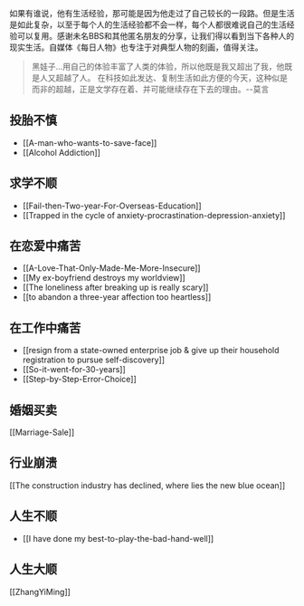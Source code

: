 如果有谁说，他有生活经验，那可能是因为他走过了自己较长的一段路。但是生活是如此复杂，以至于每个人的生活经验都不会一样，每个人都很难说自己的生活经验可以复用。感谢未名BBS和其他匿名朋友的分享，让我们得以看到当下各种人的现实生活。自媒体《每日人物》也专注于对典型人物的刻画，值得关注。
>黑娃子...用自己的体验丰富了人类的体验，所以他既是我又超出了我，他既是人又超越了人。 在科技如此发达、复制生活如此方便的今天，这种似是而非的超越，正是文学存在着、并可能继续存在下去的理由。--莫言


## 投胎不慎
- [[A-man-who-wants-to-save-face]]
- [[Alcohol Addiction]]
## 求学不顺
- [[Fail-then-Two-year-For-Overseas-Education]]
- [[Trapped in the cycle of  anxiety-procrastination-depression-anxiety]]
## 在恋爱中痛苦
- [[A-Love-That-Only-Made-Me-More-Insecure]]
- [[My ex-boyfriend destroys my worldview]]
- [[The loneliness after breaking up is really scary]]
- [[to abandon a three-year affection too heartless]]
## 在工作中痛苦
- [[resign from a state-owned enterprise job & give up their household registration to pursue self-discovery]]
- [[So-it-went-for-30-years]]
- [[Step-by-Step-Error-Choice]]

## 婚姻买卖
[[Marriage-Sale]]

## 行业崩溃
[[The construction industry has declined, where lies the new blue ocean]]

## 人生不顺
- [[I have done my best-to-play-the-bad-hand-well]]
## 人生大顺
[[ZhangYiMing]]
